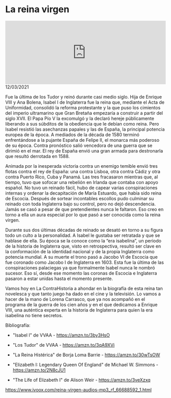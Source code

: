 # La reina virgen
<iframe id='audio_88903085' frameborder='0' allowfullscreen='' scrolling='no' height='200' style='width:100%;' src='https://www.ivoox.com/player_ej_66688592_6_1.html' loading='lazy'></iframe>12/03/2021

Fue la última de los Tudor y reinó durante casi medio siglo. Hija de Enrique VIII y Ana Bolena, Isabel I de Inglaterra fue la reina que, mediante el Acta de Uniformidad, consolidó la reforma protestante y la que puso los cimientos del imperio ultramarino que Gran Bretaña empezaría a construir a partir del siglo XVII. El Papa Pío V la excomulgó y la declaró hereje públicamente liberando a sus súbditos de la obediencia que le debían como reina. Pero Isabel resistió las asechanzas papales y las de España, la principal potencia europea de la época. A mediados de la década de 1580 terminó enfrentándose a la pujante España de Felipe II, el monarca más poderoso de su época. Contra pronóstico salió vencedora de una guerra que se dirimió en el mar. El rey de España envió una gran armada para destronarla que resultó derrotada en 1588.  

 Animada por la inesperada victoria contra un enemigo temible envió tres flotas contra el rey de España: una contra Lisboa, otra contra Cádiz y otra contra Puerto Rico, Cuba y Panamá. Las tres fracasaron mientras que, al tiempo, tuvo que sofocar una rebelión en Irlanda que contaba con apoyo español. No tuvo un reinado fácil, hubo de capear varias conspiraciones internas y ordenar la decapitación de María Estuardo, que había sido reina de Escocia. Después de sortear incontables escollos pudo culminar su reinado con toda Inglaterra bajo su control, pero no dejó descendencia. Jamás se casó a pesar de que pretendientes nunca le faltaron. Eso creo en torno a ella un aura especial por lo que pasó a ser conocida como la reina virgen.  

 Durante sus dos últimas décadas de reinado se desató en torno a su figura todo un culto a la personalidad. A Isabel le gustaba ser retratada y que se hablase de ella. Su época se la conoce como la “era isabelina”, un periodo de la historia de Inglaterra que, visto en retrospectiva, resultó ser clave en la conformación de la identidad nacional y de la propia Inglaterra como potencia mundial. A su muerte el trono pasó a Jacobo VI de Escocia que fue coronado como Jacobo I de Inglaterra en 1603. Esta fue la última de las conspiraciones palaciegas ya que formalmente Isabel nunca le nombró sucesor. Eso sí, desde ese momento las coronas de Escocia e Inglaterra pasaron a estar unidas hasta el momento presente. 

 Vamos hoy en La ContraHistoria a ahondar en la biografía de esta reina tan novelesca y que tanto juego ha dado en el cine y la televisión. Lo vamos a hacer de la mano de Lorena Carrasco, que ya nos acompañó en el programa de la guerra de los cien años y en el que dedicamos a Enrique VIII, una auténtica experta en la historia de Inglaterra para quien la era isabelina no tiene secretos. 

 Bibliografía:

 - "Isabel I" de VVAA - https://amzn.to/3by3HsO

 - "Los Tudor" de VVAA - https://amzn.to/3qA9XVi

 - "La Reina Histérica" de Borja Loma Barrie - https://amzn.to/30wTsOW

 - "Elizabeth I: Legendary Queen Of England" de Michael W. Simmons - https://amzn.to/2N8cJU1

 - "The Life of Elizabeth I" de Alison Weir - https://amzn.to/3veXzxq 

 

https://www.ivoox.com/reina-virgen-audios-mp3_rf_66688592_1.html
